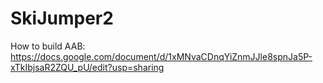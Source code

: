# SkiJumper2

How to build AAB: https://docs.google.com/document/d/1xMNvaCDnqYiZnmJJle8spnJa5P-xTkIbjsaR2ZQU_pU/edit?usp=sharing

